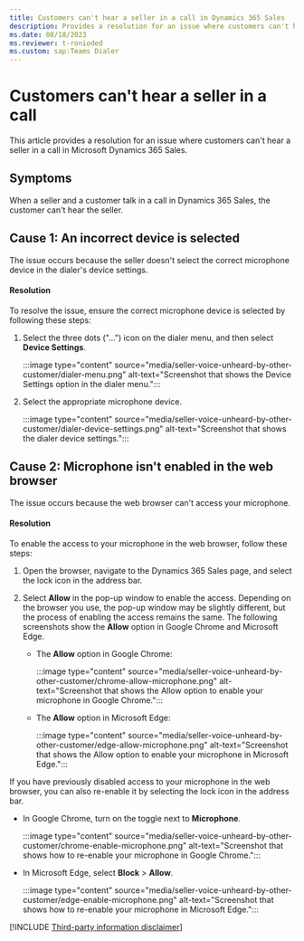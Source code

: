 ```yaml
---
title: Customers can't hear a seller in a call in Dynamics 365 Sales
description: Provides a resolution for an issue where customers can't hear a seller in a call in Microsoft Dynamics 365 Sales.
ms.date: 08/18/2023
ms.reviewer: t-ronioded
ms.custom: sap:Teams Dialer
---
```

# Customers can't hear a seller in a call

This article provides a resolution for an issue where customers can't hear a seller in a call in Microsoft Dynamics 365 Sales.

## Symptoms

When a seller and a customer talk in a call in Dynamics 365 Sales, the customer can't hear the seller.

## Cause 1: An incorrect device is selected

The issue occurs because the seller doesn't select the correct microphone device in the dialer's device settings.

#### Resolution

To resolve the issue, ensure the correct microphone device is selected by following these steps:

1. Select the three dots ("...") icon on the dialer menu, and then select **Device Settings**.

   :::image type="content" source="media/seller-voice-unheard-by-other-customer/dialer-menu.png" alt-text="Screenshot that shows the Device Settings option in the dialer menu.":::

2. Select the appropriate microphone device.

   :::image type="content" source="media/seller-voice-unheard-by-other-customer/dialer-device-settings.png" alt-text="Screenshot that shows the dialer device settings.":::

## Cause 2: Microphone isn't enabled in the web browser

The issue occurs because the web browser can't access your microphone.

#### Resolution

To enable the access to your microphone in the web browser, follow these steps:

1. Open the browser, navigate to the Dynamics 365 Sales page, and select the lock icon in the address bar.

1. Select **Allow** in the pop-up window to enable the access. Depending on the browser you use, the pop-up window may be slightly different, but the process of enabling the access remains the same. The following screenshots show the **Allow** option in Google Chrome and Microsoft Edge.

   - The **Allow** option in Google Chrome:

     :::image type="content" source="media/seller-voice-unheard-by-other-customer/chrome-allow-microphone.png" alt-text="Screenshot that shows the Allow option to enable your microphone in Google Chrome.":::

   - The **Allow** option in Microsoft Edge:

     :::image type="content" source="media/seller-voice-unheard-by-other-customer/edge-allow-microphone.png" alt-text="Screenshot that shows the Allow option to enable your microphone in Microsoft Edge.":::

If you have previously disabled access to your microphone in the web browser, you can also re-enable it by selecting the lock icon in the address bar.

- In Google Chrome, turn on the toggle next to **Microphone**.

   :::image type="content" source="media/seller-voice-unheard-by-other-customer/chrome-enable-microphone.png" alt-text="Screenshot that shows how to re-enable your microphone in Google Chrome.":::

- In Microsoft Edge, select **Block** > **Allow**.

   :::image type="content" source="media/seller-voice-unheard-by-other-customer/edge-enable-microphone.png" alt-text="Screenshot that shows how to re-enable your microphone in Microsoft Edge.":::

[!INCLUDE [Third-party information disclaimer](../../includes/third-party-disclaimer.md)]
